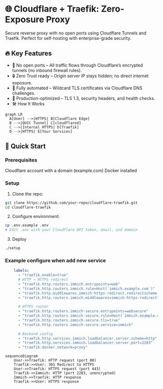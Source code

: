 # 🌐 Cloudflare + Traefik: Zero-Exposure Proxy
Secure reverse proxy with no open ports using Cloudflare Tunnels and Traefik. Perfect for self-hosting with enterprise-grade security.

## 🔥 Key Features

- 🚫 No open ports – All traffic flows through Cloudflare’s encrypted tunnels (no inbound firewall rules).
- 🔒 Zero Trust ready – Origin server IP stays hidden; no direct internet exposure.
- 🤖 Fully automated – Wildcard TLS certificates via Cloudflare DNS challenges.
- 🚀 Production-optimized – TLS 1.3, security headers, and health checks.
- 🛠️ How It Works

```mermaid
graph LR  
  A[User] -->|HTTPS| B[Cloudflare Edge]  
  B -->|QUIC Tunnel| C[cloudflared]  
  C -->|Internal HTTPS| D[Traefik]  
  D -->|HTTPS| E[Your Services]  
```

## 🚀 Quick Start

### Prerequisites

Cloudflare account with a domain (example.com)
Docker installed

### Setup
1. Clone the repo:
```bash
git clone https://github.com/your-repo/cloudflare-traefik.git  
cd cloudflare-traefik  
```

2. Configure environment:
```bash
cp .env.example .env  
# Edit .env with your Cloudflare API token, email, and domain  
```

3. Deploy
```bash
./setup
```

### Example configure when add new service
```yml
    labels:
      - "traefik.enable=true"
      # HTTP → HTTPS redirect
      - "traefik.http.routers.immich.entrypoints=web"
      - "traefik.http.routers.immich.rule=Host(`immich.example.com`)"
      - "traefik.http.middlewares.immich-https-redirect.redirectscheme.scheme=https"
      - "traefik.http.routers.immich.middlewares=immich-https-redirect"
      
      # HTTPS router
      - "traefik.http.routers.immich-secure.entrypoints=websecure"
      - "traefik.http.routers.immich-secure.rule=Host(`immich.example.com`)"
      - "traefik.http.routers.immich-secure.tls=true"
      - "traefik.http.routers.immich-secure.service=immich"
      
      # Backend config 
      - "traefik.http.services.immich.loadbalancer.server.scheme=http"
      - "traefik.http.services.immich.loadbalancer.server.port=2283"
      - "traefik.docker.network=proxy"
```

```mermaid
sequenceDiagram
    User->>Traefik: HTTP request (port 80)
    Traefik->>User: 301 Redirect to HTTPS
    User->>Traefik: HTTPS request (port 443)
    Traefik->>Immich: HTTP (port 2283, unencrypted)
    Immich->>Traefik: HTTP response
    Traefik->>User: HTTPS response
```
